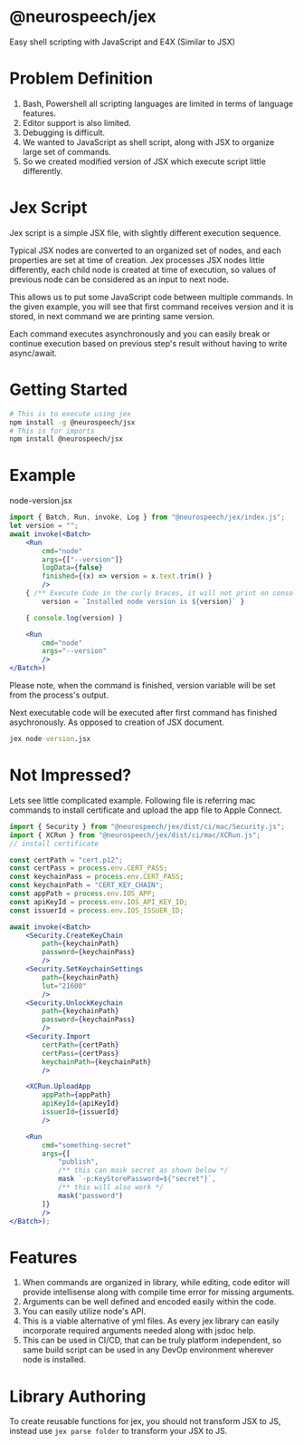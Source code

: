 # @neurospeech/jex
Easy shell scripting with JavaScript and E4X (Similar to JSX)

# Problem Definition

1. Bash, Powershell all scripting languages are limited in terms of language features.
2. Editor support is also limited.
3. Debugging is difficult.
4. We wanted to JavaScript as shell script, along with JSX to organize large set of commands.
5. So we created modified version of JSX which execute script little differently.

# Jex Script

Jex script is a simple JSX file, with slightly different execution sequence.

Typical JSX nodes are converted to an organized set of nodes, and each properties are set at time of creation. Jex processes JSX nodes little differently, each child node is created at time of execution, so values of previous node can be considered as an input to next node.

This allows us to put some JavaScript code between multiple commands. In the given example, you will see that first command receives version and it is stored, in next command we are printing same version.

Each command executes asynchronously and you can easily break or continue execution based on previous step's result without having to write async/await.

# Getting Started
```bash
# This is to execute using jex
npm install -g @neurospeech/jsx
# This is for imports
npm install @neurospeech/jsx
```

# Example
node-version.jsx
```jsx
import { Batch, Run, invoke, Log } from "@neurospeech/jex/index.js";
let version = "";
await invoke(<Batch>
    <Run
        cmd="node"
        args={["--version"]}
        logData={false}
        finished={(x) => version = x.text.trim() }
        />
    { /** Execute Code in the curly braces, it will not print on console */
        version = `Installed node version is ${version}` }

    { console.log(version) }

    <Run
        cmd="node"
        args="--version"
        />
</Batch>)
```

Please note, when the command is finished, version variable will be set from the process's output.

Next executable code will be executed after first command has finished asychronously. As opposed to creation of JSX document.

```cmd
jex node-version.jsx
```

# Not Impressed?

Lets see little complicated example. Following file is referring mac commands to install certificate and upload the app file to Apple Connect.

```jsx
import { Security } from "@neurospeech/jex/dist/ci/mac/Security.js";
import { XCRun } from "@neurospeech/jex/dist/ci/mac/XCRun.js";
// install certificate

const certPath = "cert.p12";
const certPass = process.env.CERT_PASS;
const keychainPass = process.env.CERT_PASS;
const keychainPath = "CERT_KEY_CHAIN";
const appPath = process.env.IOS_APP;
const apiKeyId = process.env.IOS_API_KEY_ID;
const issuerId = process.env.IOS_ISSUER_ID;

await invoke(<Batch>
    <Security.CreateKeyChain
        path={keychainPath}
        password={keychainPass}
        />
    <Security.SetKeychainSettings
        path={keychainPath}
        lut="21600"
        />
    <Security.UnlockKeychain
        path={keychainPath}
        password={keychainPass}
        />
    <Security.Import
        certPath={certPath}
        certPass={certPass}
        keychainPath={keychainPath}
        />

    <XCRun.UploadApp
        appPath={appPath}
        apiKeyId={apiKeyId}
        issuerId={issuerId}
        />

    <Run
        cmd="something-secret"
        args={[
            "publish",
            /** this can mask secret as shown below */
            mask `-p:KeyStorePassword=${"secret"}`,
            /** this will also work */
            mask("password")
        ]}
        />
</Batch>);
```

# Features
1. When commands are organized in library, while editing, code editor will provide intellisense along with compile time error for missing arguments.
2. Arguments can be well defined and encoded easily within the code.
3. You can easily utilize node's API.
4. This is a viable alternative of yml files. As every jex library can easily incorporate required arguments needed along with jsdoc help.
5. This can be used in CI/CD, that can be truly platform independent, so same build script can be used in any DevOp environment wherever node is installed.

# Library Authoring

To create reusable functions for jex, you should not transform JSX to JS, instead use `jex parse folder` to transform your JSX to JS.
